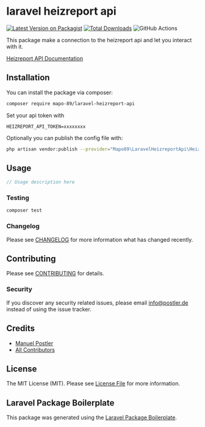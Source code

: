 # laravel heizreport api

[![Latest Version on Packagist](https://img.shields.io/packagist/v/mapo-89/heizreportapi.svg?style=flat-square)](https://packagist.org/packages/mapo-89/heizreportapi)
[![Total Downloads](https://img.shields.io/packagist/dt/mapo-89/heizreportapi.svg?style=flat-square)](https://packagist.org/packages/mapo-89/heizreportapi)
![GitHub Actions](https://github.com/mapo-89/heizreportapi/actions/workflows/main.yml/badge.svg)

This package make a connection to the heizreport api and let you interact with it.

[Heizreport API Documentation](https://heizreport.com/hilfethemen/schnittstellen)

## Installation

You can install the package via composer:

```bash
composer require mapo-89/laravel-heizreport-api
```
Set your api token with

```
HEIZREPORT_API_TOKEN=xxxxxxxx
```

Optionally you can publish the config file with:

```bash
php artisan vendor:publish --provider="Mapo89\LaravelHeizreportApi\HeizreportApiServiceProvider" --tag="config"
```

## Usage

```php
// Usage description here
```

### Testing

```bash
composer test
```

### Changelog

Please see [CHANGELOG](CHANGELOG.md) for more information what has changed recently.

## Contributing

Please see [CONTRIBUTING](CONTRIBUTING.md) for details.

### Security

If you discover any security related issues, please email info@postler.de instead of using the issue tracker.

## Credits

-   [Manuel Postler](https://github.com/mapo-89)
-   [All Contributors](../../contributors)

## License

The MIT License (MIT). Please see [License File](LICENSE.md) for more information.

## Laravel Package Boilerplate

This package was generated using the [Laravel Package Boilerplate](https://laravelpackageboilerplate.com).
